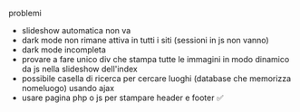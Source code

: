 problemi
- slideshow automatica non va
- dark mode non rimane attiva in tutti i siti (sessioni in js non vanno)
- dark mode incompleta
- provare a fare unico div che stampa tutte le immagini in modo dinamico da js nella slideshow dell'index
- possibile casella di ricerca per cercare luoghi (database che memorizza nomeluogo) usando ajax
- usare pagina php o js per stampare header e footer ✅
